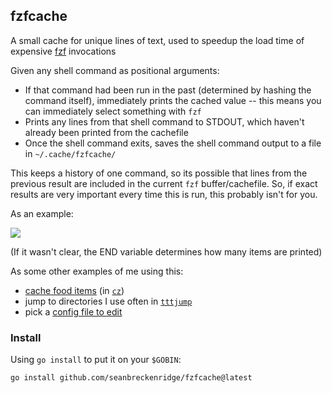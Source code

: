 ## fzfcache

A small cache for unique lines of text, used to speedup the load time of expensive [fzf](https://github.com/junegunn/fzf) invocations

Given any shell command as positional arguments:

- If that command had been run in the past (determined by hashing the command itself), immediately prints the cached value -- this means you can immediately select something with `fzf`
- Prints any lines from that shell command to STDOUT, which haven't already been printed from the cachefile
- Once the shell command exits, saves the shell command output to a file in `~/.cache/fzfcache/`

This keeps a history of one command, so its possible that lines from the previous result are included in the current `fzf` buffer/cachefile. So, if exact results are very important every time this is run, this probably isn't for you.

As an example:

<img src="https://raw.githubusercontent.com/seanbreckenridge/fzfcache/master/.github/demo.gif">

(If it wasn't clear, the END variable determines how many items are printed)

As some other examples of me using this:

- [cache food items](https://github.com/seanbreckenridge/ttally#shell-scripts) (in [`cz`](https://github.com/seanbreckenridge/ttally/blob/master/bin/cz))
- jump to directories I use often in [`tttjump`](https://sean.fish/d/tttjump?dark)
- pick a [config file to edit](https://github.com/seanbreckenridge/dotfiles/blob/2daa728383d7c9b74b5e2a3416b18c7e8469fb09/.config/shortcuts.toml#L5-L24)

### Install

Using `go install` to put it on your `$GOBIN`:

`go install github.com/seanbreckenridge/fzfcache@latest`
